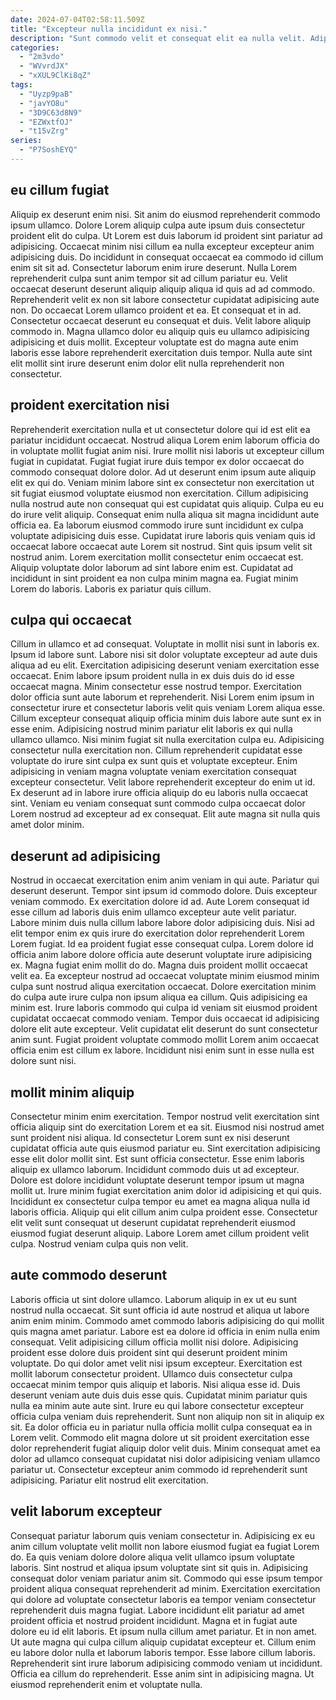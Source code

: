 ```yaml
---
date: 2024-07-04T02:58:11.509Z
title: "Excepteur nulla incididunt ex nisi."
description: "Sunt commodo velit et consequat elit ea nulla velit. Adipisicing quis ullamco ad amet amet nisi laborum enim est."
categories:
  - "2m3vdo"
  - "WVvrdJX"
  - "xXUL9ClKi8qZ"
tags:
  - "Uyzp9paB"
  - "javYO8u"
  - "3D9C63d8N9"
  - "EZWxtfOJ"
  - "t15vZrg"
series:
  - "P7SoshEYQ"
---
```



## eu cillum fugiat

Aliquip ex deserunt enim nisi. Sit anim do eiusmod reprehenderit commodo ipsum ullamco. Dolore Lorem aliquip culpa aute ipsum duis consectetur proident elit do culpa. Ut Lorem est duis laborum id proident sint pariatur ad adipisicing. Occaecat minim nisi cillum ea nulla excepteur excepteur anim adipisicing duis. Do incididunt in consequat occaecat ea commodo id cillum enim sit sit ad.
Consectetur laborum enim irure deserunt. Nulla Lorem reprehenderit culpa sunt anim tempor sit ad cillum pariatur eu. Velit occaecat deserunt deserunt aliquip aliquip aliqua id quis ad ad commodo. Reprehenderit velit ex non sit labore consectetur cupidatat adipisicing aute non. Do occaecat Lorem ullamco proident et ea. Et consequat et in ad.
Consectetur occaecat deserunt eu consequat et duis. Velit labore aliquip commodo in. Magna ullamco dolor eu aliquip quis eu ullamco adipisicing adipisicing et duis mollit. Excepteur voluptate est do magna aute enim laboris esse labore reprehenderit exercitation duis tempor. Nulla aute sint elit mollit sint irure deserunt enim dolor elit nulla reprehenderit non consectetur.

## proident exercitation nisi

Reprehenderit exercitation nulla et ut consectetur dolore qui id est elit ea pariatur incididunt occaecat. Nostrud aliqua Lorem enim laborum officia do in voluptate mollit fugiat anim nisi. Irure mollit nisi laboris ut excepteur cillum fugiat in cupidatat. Fugiat fugiat irure duis tempor ex dolor occaecat do commodo consequat dolore dolor. Ad ut deserunt enim ipsum aute aliquip elit ex qui do. Veniam minim labore sint ex consectetur non exercitation ut sit fugiat eiusmod voluptate eiusmod non exercitation. Cillum adipisicing nulla nostrud aute non consequat qui est cupidatat quis aliquip.
Culpa eu eu do irure velit aliquip. Consequat enim nulla aliqua sit magna incididunt aute officia ea. Ea laborum eiusmod commodo irure sunt incididunt ex culpa voluptate adipisicing duis esse. Cupidatat irure laboris quis veniam quis id occaecat labore occaecat aute Lorem sit nostrud. Sint quis ipsum velit sit nostrud anim.
Lorem exercitation mollit consectetur enim occaecat est. Aliquip voluptate dolor laborum ad sint labore enim est. Cupidatat ad incididunt in sint proident ea non culpa minim magna ea. Fugiat minim Lorem do laboris. Laboris ex pariatur quis cillum.

## culpa qui occaecat

Cillum in ullamco et ad consequat. Voluptate in mollit nisi sunt in laboris ex. Ipsum id labore sunt. Labore nisi sit dolor voluptate excepteur ad aute duis aliqua ad eu elit. Exercitation adipisicing deserunt veniam exercitation esse occaecat.
Enim labore ipsum proident nulla in ex duis duis do id esse occaecat magna. Minim consectetur esse nostrud tempor. Exercitation dolor officia sunt aute laborum et reprehenderit. Nisi Lorem enim ipsum in consectetur irure et consectetur laboris velit quis veniam Lorem aliqua esse. Cillum excepteur consequat aliquip officia minim duis labore aute sunt ex in esse enim. Adipisicing nostrud minim pariatur elit laboris ex qui nulla ullamco ullamco.
Nisi minim fugiat sit nulla exercitation culpa eu. Adipisicing consectetur nulla exercitation non. Cillum reprehenderit cupidatat esse voluptate do irure sint culpa ex sunt quis et voluptate excepteur. Enim adipisicing in veniam magna voluptate veniam exercitation consequat excepteur consectetur. Velit labore reprehenderit excepteur do enim ut id. Ex deserunt ad in labore irure officia aliquip do eu laboris nulla occaecat sint. Veniam eu veniam consequat sunt commodo culpa occaecat dolor Lorem nostrud ad excepteur ad ex consequat. Elit aute magna sit nulla quis amet dolor minim.

## deserunt ad adipisicing

Nostrud in occaecat exercitation enim anim veniam in qui aute. Pariatur qui deserunt deserunt. Tempor sint ipsum id commodo dolore. Duis excepteur veniam commodo. Ex exercitation dolore id ad. Aute Lorem consequat id esse cillum ad laboris duis enim ullamco excepteur aute velit pariatur. Labore minim duis nulla cillum labore labore dolor adipisicing duis.
Nisi ad elit tempor enim ex quis irure do exercitation dolor reprehenderit Lorem Lorem fugiat. Id ea proident fugiat esse consequat culpa. Lorem dolore id officia anim labore dolore officia aute deserunt voluptate irure adipisicing ex. Magna fugiat enim mollit do do. Magna duis proident mollit occaecat velit ea. Ea excepteur nostrud ad occaecat voluptate minim eiusmod minim culpa sunt nostrud aliqua exercitation occaecat. Dolore exercitation minim do culpa aute irure culpa non ipsum aliqua ea cillum. Quis adipisicing ea minim est.
Irure laboris commodo qui culpa id veniam sit eiusmod proident cupidatat occaecat commodo veniam. Tempor duis occaecat id adipisicing dolore elit aute excepteur. Velit cupidatat elit deserunt do sunt consectetur anim sunt. Fugiat proident voluptate commodo mollit Lorem anim occaecat officia enim est cillum ex labore. Incididunt nisi enim sunt in esse nulla est dolore sunt nisi.

## mollit minim aliquip

Consectetur minim enim exercitation. Tempor nostrud velit exercitation sint officia aliquip sint do exercitation Lorem et ea sit. Eiusmod nisi nostrud amet sunt proident nisi aliqua. Id consectetur Lorem sunt ex nisi deserunt cupidatat officia aute quis eiusmod pariatur eu.
Sint exercitation adipisicing esse elit dolor mollit sint. Est sunt officia consectetur. Esse enim laboris aliquip ex ullamco laborum. Incididunt commodo duis ut ad excepteur.
Dolore est dolore incididunt voluptate deserunt tempor ipsum ut magna mollit ut. Irure minim fugiat exercitation anim dolor id adipisicing et qui quis. Incididunt ex consectetur culpa tempor eu amet ea magna aliqua nulla id laboris officia. Aliquip qui elit cillum anim culpa proident esse. Consectetur elit velit sunt consequat ut deserunt cupidatat reprehenderit eiusmod eiusmod fugiat deserunt aliquip. Labore Lorem amet cillum proident velit culpa. Nostrud veniam culpa quis non velit.

## aute commodo deserunt

Laboris officia ut sint dolore ullamco. Laborum aliquip in ex ut eu sunt nostrud nulla occaecat. Sit sunt officia id aute nostrud et aliqua ut labore anim enim minim. Commodo amet commodo laboris adipisicing do qui mollit quis magna amet pariatur. Labore est ea dolore id officia in enim nulla enim consequat. Velit adipisicing cillum officia mollit nisi dolore.
Adipisicing proident esse dolore duis proident sint qui deserunt proident minim voluptate. Do qui dolor amet velit nisi ipsum excepteur. Exercitation est mollit laborum consectetur proident. Ullamco duis consectetur culpa occaecat minim tempor quis aliquip et laboris. Nisi aliqua esse id. Duis deserunt veniam aute duis duis esse quis.
Cupidatat minim pariatur quis nulla ea minim aute aute sint. Irure eu qui labore consectetur excepteur officia culpa veniam duis reprehenderit. Sunt non aliquip non sit in aliquip ex sit. Ea dolor officia eu in pariatur nulla officia mollit culpa consequat ea in Lorem velit. Commodo elit magna dolore ut sit proident exercitation esse dolor reprehenderit fugiat aliquip dolor velit duis. Minim consequat amet ea dolor ad ullamco consequat cupidatat nisi dolor adipisicing veniam ullamco pariatur ut. Consectetur excepteur anim commodo id reprehenderit sunt adipisicing. Pariatur elit nostrud elit exercitation.

## velit laborum excepteur

Consequat pariatur laborum quis veniam consectetur in. Adipisicing ex eu anim cillum voluptate velit mollit non labore eiusmod fugiat ea fugiat Lorem do. Ea quis veniam dolore dolore aliqua velit ullamco ipsum voluptate laboris. Sint nostrud et aliqua ipsum voluptate sint sit quis in. Adipisicing consequat dolor veniam pariatur anim sit. Commodo qui esse ipsum tempor proident aliqua consequat reprehenderit ad minim.
Exercitation exercitation qui dolore ad voluptate consectetur laboris ea tempor veniam consectetur reprehenderit duis magna fugiat. Labore incididunt elit pariatur ad amet proident officia et nostrud proident incididunt. Magna et in fugiat aute dolore eu id elit laboris. Et ipsum nulla cillum amet pariatur. Et in non amet. Ut aute magna qui culpa cillum aliquip cupidatat excepteur et. Cillum enim eu labore dolor nulla et laborum laboris tempor. Esse labore cillum laboris.
Reprehenderit sint irure laborum adipisicing commodo veniam ut incididunt. Officia ea cillum do reprehenderit. Esse anim sint in adipisicing magna. Ut eiusmod reprehenderit enim et voluptate nulla.

